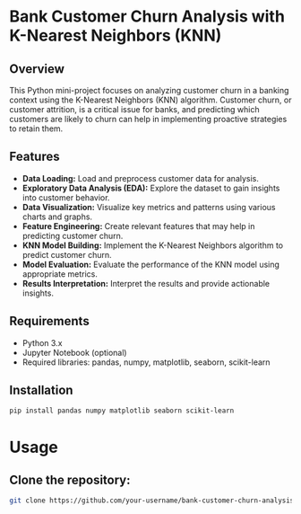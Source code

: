 # Bank Customer Churn Analysis with K-Nearest Neighbors (KNN)

## Overview

This Python mini-project focuses on analyzing customer churn in a banking context using the K-Nearest Neighbors (KNN) algorithm. Customer churn, or customer attrition, is a critical issue for banks, and predicting which customers are likely to churn can help in implementing proactive strategies to retain them.

## Features

- **Data Loading:** Load and preprocess customer data for analysis.
- **Exploratory Data Analysis (EDA):** Explore the dataset to gain insights into customer behavior.
- **Data Visualization:** Visualize key metrics and patterns using various charts and graphs.
- **Feature Engineering:** Create relevant features that may help in predicting customer churn.
- **KNN Model Building:** Implement the K-Nearest Neighbors algorithm to predict customer churn.
- **Model Evaluation:** Evaluate the performance of the KNN model using appropriate metrics.
- **Results Interpretation:** Interpret the results and provide actionable insights.

## Requirements

- Python 3.x
- Jupyter Notebook (optional)
- Required libraries: pandas, numpy, matplotlib, seaborn, scikit-learn

## Installation

```bash
pip install pandas numpy matplotlib seaborn scikit-learn
```

# Usage
## Clone the repository:
```bash
git clone https://github.com/your-username/bank-customer-churn-analysis.git
```
